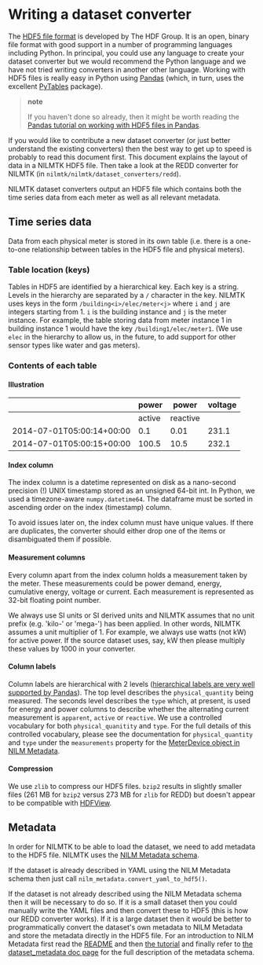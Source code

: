 # Writing a dataset converter

The [HDF5 file format](http://www.hdfgroup.org/HDF5) is developed by The
HDF Group. It is an open, binary file format with good support in a
number of programming languages including Python. In principal, you
could use any language to create your dataset converter but we would
recommend the Python language and we have not tried writing converters
in another other language. Working with HDF5 files is really easy in
Python using [Pandas](http://pandas.pydata.org/) (which, in turn, uses
the excellent [PyTables](http://www.pytables.org) package).

> **note**
>
> If you haven't done so already, then it might be worth reading the
> [Pandas tutorial on working with HDF5 files in
> Pandas](http://pandas.pydata.org/pandas-docs/stable/io.html#hdf5-pytables).

If you would like to contribute a new dataset converter (or just better
understand the existing converters) then the best way to get up to speed
is probably to read this document first. This document explains the
layout of data in a NILMTK HDF5 file. Then take a look at the REDD
converter for NILMTK (in `nilmtk/nilmtk/dataset_converters/redd`).

NILMTK dataset converters output an HDF5 file which contains both the
time series data from each meter as well as all relevant metadata.


## Time series data

Data from each physical meter is stored in its own table (i.e. there is
a one-to-one relationship between tables in the HDF5 file and physical
meters).


### Table location (keys)

Tables in HDF5 are identified by a hierarchical key. Each key is a
string. Levels in the hierarchy are separated by a `/` character in the
key. NILMTK uses keys in the form `/building<i>/elec/meter<j>` where `i`
and `j` are integers starting from 1. `i` is the building instance and
`j` is the meter instance. For example, the table storing data from
meter instance 1 in building instance 1 would have the key
`/building1/elec/meter1`. (We use `elec` in the hierarchy to allow us,
in the future, to add support for other sensor types like water and gas
meters).

### Contents of each table

#### Illustration

|                           |  power |   power  | voltage |
| ------------------------- | ------ | -------- | ------- |
|                           | active | reactive |         |
| 2014-07-01T05:00:14+00:00 |    0.1 |     0.01 |   231.1 |
| 2014-07-01T05:00:15+00:00 |  100.5 |    10.5  |   232.1 |

#### Index column

The index column is a datetime represented on disk as a nano-second
precision (!) UNIX timestamp stored as an unsigned 64-bit int. In
Python, we used a timezone-aware `numpy.datetime64`. The dataframe must 
be sorted in ascending order on the index (timestamp) column. 

To avoid issues later on, the index column must have unique values. If
there are duplicates, the converter should either drop one of the items
or disambiguated them if possible.

#### Measurement columns

Every column apart from the index column holds a measurement taken by
the meter. These measurements could be power demand, energy, cumulative
energy, voltage or current. Each measurement is represented as 32-bit
floating point number.

We always use SI units or SI derived units and NILMTK assumes that no
unit prefix (e.g. 'kilo-' or 'mega-') has been applied. In other words,
NILMTK assumes a unit multiplier of 1. For example, we always use watts
(not kW) for active power. If the source dataset uses, say, kW then
please multiply these values by 1000 in your converter.

#### Column labels

Column labels are hierarchical with 2 levels ([hierarchical labels are
very well supported by
Pandas](http://pandas.pydata.org/pandas-docs/stable/indexing.html#hierarchical-indexing-multiindex)).
The top level describes the `physical_quantity` being measured. The
seconds level describes the `type` which, at present, is used for energy
and power columns to describe whether the alternating current
measurement is `apparent`, `active` or `reactive`. We use a controlled
vocabulary for both `physical_quanitity` and `type`. For the full
details of this controlled vocabulary, please see the documentation for
`physical_quantity` and `type` under the `measurements` property for the
[MeterDevice object in NILM
Metadata](http://nilm-metadata.readthedocs.org/en/latest/dataset_metadata.html#meterdevice).

#### Compression

We use `zlib` to compress our HDF5 files. `bzip2` results in slightly
smaller files (261 MB for `bzip2` versus 273 MB for `zlib` for REDD) but
doesn't appear to be compatible with
[HDFView](http://www.hdfgroup.org/products/java/release/download.html).


## Metadata

In order for NILMTK to be able to load the dataset, we need to add
metadata to the HDF5 file. NILMTK uses the [NILM Metadata
schema](https://github.com/nilmtk/nilm_metadata).

If the dataset is already described in YAML using the NILM Metadata
schema then just call `nilm_metadata.convert_yaml_to_hdf5()`.

If the dataset is not already described using the NILM Metadata schema
then it will be necessary to do so. If it is a small dataset then you
could manually write the YAML files and then convert these to HDF5 (this
is how our REDD converter works). If it is a large dataset then it would
be better to programmatically convert the dataset's own metadata to NILM
Metadata and store the metadata directly in the HDF5 file. For an
introduction to NILM Metadata first read the
[README](https://github.com/nilmtk/nilm_metadata/blob/master/README.md)
and then [the
tutorial](http://nilm-metadata.readthedocs.org/en/latest/tutorial.html)
and finally refer to [the dataset\_metadata doc
page](http://nilm-metadata.readthedocs.org/en/latest/dataset_metadata.html)
for the full description of the metadata schema.
